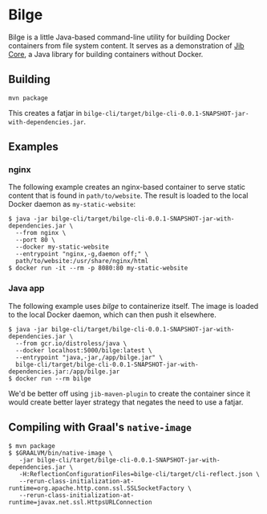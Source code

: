 # Bilge

Bilge is a little Java-based command-line utility for building
Docker containers from file system content. 
It serves as a demonstration of [Jib Core](https://github.com/GoogleContainerTools/jib/tree/master/jib-core),
a Java library for building containers without Docker.

## Building

`mvn package`

This creates a fatjar in `bilge-cli/target/bilge-cli-0.0.1-SNAPSHOT-jar-with-dependencies.jar`.

## Examples

### nginx
The following example creates an nginx-based container to serve static content that is found in `path/to/website`.
The result is loaded to the local Docker daemon as `my-static-website`:

    $ java -jar bilge-cli/target/bilge-cli-0.0.1-SNAPSHOT-jar-with-dependencies.jar \
      --from nginx \
      --port 80 \
      --docker my-static-website 
      --entrypoint "nginx,-g,daemon off;" \
      path/to/website:/usr/share/nginx/html
    $ docker run -it --rm -p 8080:80 my-static-website

### Java app

The following example uses _bilge_ to containerize itself.  The image is loaded to the local Docker daemon, which can then push it elsewhere.

    $ java -jar bilge-cli/target/bilge-cli-0.0.1-SNAPSHOT-jar-with-dependencies.jar \
      --from gcr.io/distroless/java \
      --docker localhost:5000/bilge:latest \
      --entrypoint "java,-jar,/app/bilge.jar" \
      bilge-cli/target/bilge-cli-0.0.1-SNAPSHOT-jar-with-dependencies.jar:/app/bilge.jar
    $ docker run --rm bilge

We'd be better off using `jib-maven-plugin` to create the container since it would create better layer strategy that negates the need to use a fatjar.

## Compiling with Graal's `native-image`

```
$ mvn package
$ $GRAALVM/bin/native-image \
   -jar bilge-cli/target/bilge-cli-0.0.1-SNAPSHOT-jar-with-dependencies.jar \
   -H:ReflectionConfigurationFiles=bilge-cli/target/cli-reflect.json \
   --rerun-class-initialization-at-runtime=org.apache.http.conn.ssl.SSLSocketFactory \
   --rerun-class-initialization-at-runtime=javax.net.ssl.HttpsURLConnection
```

